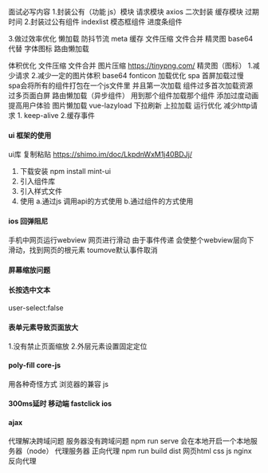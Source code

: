面试必写内容
1.封装公有（功能 js）模块
  请求模块  axios 二次封装
  缓存模块  过期时间
2.封装过公有组件
  indexlist
  模态框组件 
  进度条组件

3.做过效率优化
  懒加载 
  防抖节流
  meta 
  缓存
  文件压缩
  文件合并
  精灵图 base64代替  字体图标
  路由懒加载
  
  体积优化
    文件压缩
    文件合并
    图片压缩  https://tinypng.com/
    精灵图（图标）  1.减少请求 2.减少一定的图片体积 base64 fonticon
  加载优化
    spa 首屏加载过慢   
    spa会将所有的组件打包在一个js文件里 并且第一次加载  组件过多首次加载资源过多页面白屏
    路由懒加载（异步组件）  用到那个组件加载那个组件
    添加过度动画提高用户体验
    图片懒加载  vue-lazyload
    下拉刷新
    上拉加载
  运行优化
    减少http请求 1. keep-alive 2.缓存事件


#### ui 框架的使用
ui库 复制粘贴
https://shimo.im/doc/LkpdnWxM1j40BDJj/
1. 下载安装
 npm install  mint-ui
2. 引入组件库
3. 引入样式文件
4. 使用 a.通过js 调用api的方式使用 b.通过组件的方式使用
 


#### ios 回弹阻尼
手机中网页运行webview 网页进行滑动 由于事件传递 会使整个webview层向下滑动，找到网页的根元素 toumove默认事件取消
#### 屏幕缩放问题 
<meta name="viewport" content="width=device-width, initial-scale=1.0, maximum-scale=1.0, user-scalable=0" />

#### 长按选中文本
user-select:false
#### 表单元素导致页面放大
1.没有禁止页面缩放
2.外层元素设置固定定位

#### poly-fill core-js 
用各种奇怪方式  浏览器的兼容 js 
#### 300ms延时  移动端 fastclick ios

#### ajax 
代理解决跨域问题
服务器没有跨域问题
npm run serve  会在本地开启一个本地服务器（node） 代理服务器  正向代理
npm run build  dist 网页html css js  nginx 反向代理



